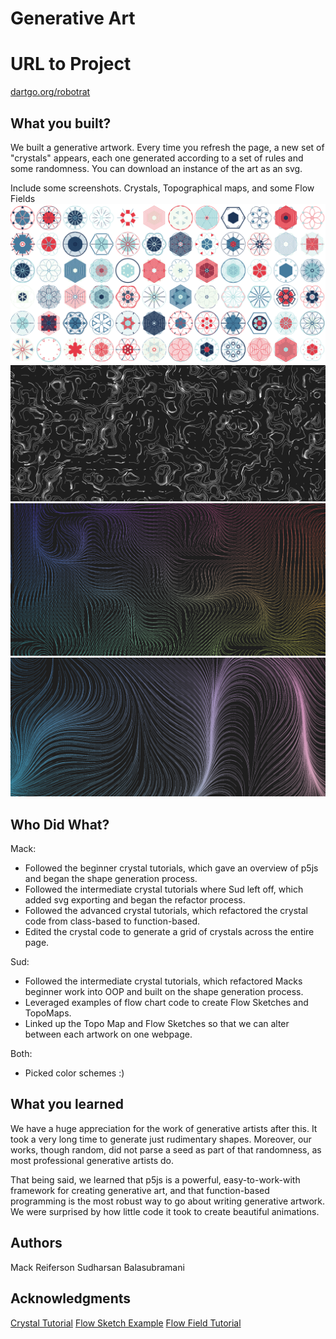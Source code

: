 # Generative Art

# URL to Project
[dartgo.org/robotrat](https://dartgo.org/robotrat)

## What you built? 

We built a generative artwork. Every time you refresh the page, a new set of "crystals" appears, each one generated according to a set of rules and some randomness. You can download an instance of the art as an svg.

Include some screenshots. Crystals, Topographical maps, and some Flow Fields
![Crystals](images/crystals.png)
![Crystals](images/topomap.png)
![Crystals](images/flowfield1.png)
![Crystals](images/flowfield2.png)

## Who Did What?

Mack:
* Followed the beginner crystal tutorials, which gave an overview of p5js and began the shape generation process.
* Followed the intermediate crystal tutorials where Sud left off, which added svg exporting and began the refactor process.
* Followed the advanced crystal tutorials, which refactored the crystal code from class-based to function-based.
* Edited the crystal code to generate a grid of crystals across the entire page.

Sud:
* Followed the intermediate crystal tutorials, which refactored Macks beginner work into OOP and built on the shape generation process.
* Leveraged examples of flow chart code to create Flow Sketches and TopoMaps.
* Linked up the Topo Map and Flow Sketches so that we can alter between each artwork on one webpage.

Both:
* Picked color schemes :)

## What you learned

We have a huge appreciation for the work of generative artists after this. It took a very long time to generate just rudimentary shapes. Moreover, our works, though random, did not parse a seed as part of that randomness, as most professional generative artists do.

That being said, we learned that p5js is a powerful, easy-to-work-with framework for creating generative art, and that function-based programming is the most robust way to go about writing generative artwork. We were surprised by how little code it took to create beautiful animations.

## Authors

Mack Reiferson
Sudharsan Balasubramani

## Acknowledgments

[Crystal Tutorial](https://www.youtube.com/playlist?list=PLyRZnpOSgMj3K8AV2I6UldnvTj6d_Zrf0)
[Flow Sketch Example](https://editor.p5js.org/ada10086/sketches/r1gmVaE07)
[Flow Field Tutorial](https://www.youtube.com/watch?v=1-QXuR-XX_s)
